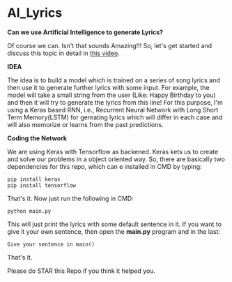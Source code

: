 # AI_Lyrics

****Can we use Artificial Intelligence to generate Lyrics?****

Of course we can. Isn't that sounds Amazing!!!
So, let's get started and discuss this topic in detail in [this video](https://www.youtube.com/RiteshKumarMaurya).


****IDEA****

The idea is to build a model which is trained on a series of song lyrics and then use it to generate further lyrics with some input. 
For example, the model will take a small string from the user (Like: Happy Birthday to you) and then it will try to generate the lyrics from this line!
For this purpose, I'm using a Keras based RNN, i.e., Recurrent Neural Network with Long Short Term Memory(LSTM) for genrating lyrics which will differ in each case and will also memorize or learns from the past predictions.

****Coding the Network****

We are using Keras with Tensorflow as backened. Keras kets us to create and solve our problems in a object oriented way.
So, there are basically two dependencies for this repo, which can e installed in CMD by typing:

    pip install keras
    pip install tensorflow

That's it.
Now just run the following in CMD:
    
    python main.py
    
This will just print the lyrics with some default sentence in it.
If you want to give it your own sentence, then open the ****main.py**** program and in the last:
    
    Give your sentence in main()
    
 That's it.
 
 Please do STAR this Repo if you think it helped you.
